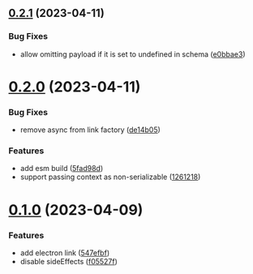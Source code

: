 ## [0.2.1](https://github.com/TheUnderScorer/musubi/compare/browser-extension-link-v0.2.0...browser-extension-link-v0.2.1) (2023-04-11)


### Bug Fixes

* allow omitting payload if it is set to undefined in schema ([e0bbae3](https://github.com/TheUnderScorer/musubi/commit/e0bbae3a142d31faccc40c710af5b7e7d807c718))

# [0.2.0](https://github.com/TheUnderScorer/musubi/compare/browser-extension-link-v0.1.0...browser-extension-link-v0.2.0) (2023-04-11)


### Bug Fixes

* remove async from link factory ([de14b05](https://github.com/TheUnderScorer/musubi/commit/de14b05bfface5f37ebe089a3d1b26468fd3bb98))


### Features

* add esm build ([5fad98d](https://github.com/TheUnderScorer/musubi/commit/5fad98d1d21e19c3c4da5415257f2d40160b3fb8))
* support passing context as non-serializable ([1261218](https://github.com/TheUnderScorer/musubi/commit/126121807c394a67f1adedb4f60e12c37051ee8d))

# [0.1.0](https://github.com/TheUnderScorer/musubi/compare/browser-extension-link-v0.0.1...browser-extension-link-v0.1.0) (2023-04-09)


### Features

* add electron link ([547efbf](https://github.com/TheUnderScorer/musubi/commit/547efbfe283e9a4e108cb550b574ce16eb93bff2))
* disable sideEffects ([f05527f](https://github.com/TheUnderScorer/musubi/commit/f05527fbc0fa7dfb57d64d274bc38c47eb563133))
